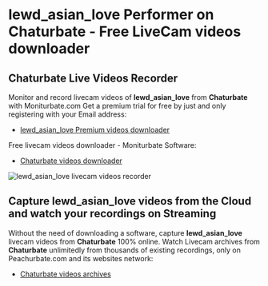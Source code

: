 # lewd_asian_love Performer on Chaturbate - Free LiveCam videos downloader

## Chaturbate Live Videos Recorder

Monitor and record livecam videos of **lewd_asian_love** from **Chaturbate** with Moniturbate.com
Get a premium trial for free by just and only registering with your Email address:
* [lewd_asian_love Premium videos downloader](https://moniturbate.com/request-demo-licence-key.html)

Free livecam videos downloader - Moniturbate Software:
* [Chaturbate videos downloader](https://moniturbate.com/moniturbate-download-software.html)

![lewd_asian_love livecam videos recorder](https://peachurnet.com/templates/moniturbate-software.png)


## Capture lewd_asian_love videos from the Cloud and watch your recordings on Streaming

Without the need of downloading a software, capture **lewd_asian_love** livecam videos from **Chaturbate** 100% online.
Watch Livecam archives from **Chaturbate** unlimitedly from thousands of existing recordings, only on Peachurbate.com and its websites network:
* [Chaturbate videos archives](https://peachurnet.com/)